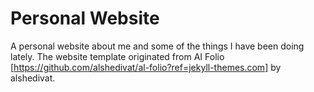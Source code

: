 # Personal Website
A personal website about me and some of the things I have been doing lately. The website template originated from
AI Folio [https://github.com/alshedivat/al-folio?ref=jekyll-themes.com] by alshedivat.

